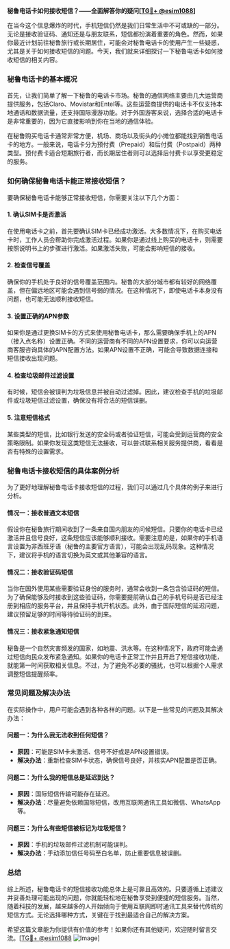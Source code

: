 **秘鲁电话卡如何接收短信？——全面解答你的疑问[[TG💪+ @esim1088](https://t.me/s/esim1088)]**

在当今这个信息爆炸的时代，手机短信仍然是我们日常生活中不可或缺的一部分。无论是接收验证码、通知还是与朋友联系，短信都扮演着重要的角色。然而，如果你最近计划前往秘鲁旅行或长期居住，可能会对秘鲁电话卡的使用产生一些疑惑，尤其是关于如何接收短信的问题。今天，我们就来详细探讨一下秘鲁电话卡如何接收短信的相关内容。

### 秘鲁电话卡的基本概况

首先，让我们简单了解一下秘鲁的电话卡市场。秘鲁的通信网络主要由几大运营商提供服务，包括Claro、Movistar和Entel等。这些运营商提供的电话卡不仅支持本地通话和数据流量，还支持国际漫游功能。对于外国游客来说，选择合适的电话卡是非常重要的，因为它直接影响到你在当地的通信体验。

在秘鲁购买电话卡通常非常方便，机场、商场以及街头的小摊位都能找到销售电话卡的地方。一般来说，电话卡分为预付费（Prepaid）和后付费（Postpaid）两种类型。预付费卡适合短期旅行者，而长期居住者则可以选择后付费卡以享受更稳定的服务。

### 如何确保秘鲁电话卡能正常接收短信？

要确保秘鲁电话卡能够正常接收短信，你需要关注以下几个方面：

#### 1. **确认SIM卡是否激活**
   在使用电话卡之前，首先要确认SIM卡已经成功激活。大多数情况下，在购买电话卡时，工作人员会帮助你完成激活过程。如果你是通过线上购买的电话卡，则需要按照说明书上的步骤进行激活。如果激活失败，可能会影响短信的接收。

#### 2. **检查信号覆盖**
   确保你的手机处于良好的信号覆盖范围内。秘鲁的大部分城市都有较好的网络覆盖，但在偏远地区可能会遇到信号弱的情况。在这种情况下，即使电话卡本身没有问题，也可能无法顺利接收短信。

#### 3. **设置正确的APN参数**
   如果你是通过更换SIM卡的方式来使用秘鲁电话卡，那么需要确保手机上的APN（接入点名称）设置正确。不同的运营商有不同的APN设置要求，你可以向运营商客服咨询具体的APN配置方法。如果APN设置不正确，可能会导致数据连接和短信接收出现问题。

#### 4. **检查垃圾邮件过滤设置**
   有时候，短信会被误判为垃圾信息并被自动过滤掉。因此，建议检查手机的垃圾邮件或垃圾短信过滤设置，确保没有将合法的短信误删。

#### 5. **注意短信格式**
   某些类型的短信，比如银行发送的安全码或者验证短信，可能会受到运营商的安全策略限制。如果你发现这类短信无法接收，可以尝试联系相关服务提供商，看看是否有特殊的设置需求。

### 秘鲁电话卡接收短信的具体案例分析

为了更好地理解秘鲁电话卡接收短信的过程，我们可以通过几个具体的例子来进行分析。

#### 情况一：接收普通文本短信
假设你在秘鲁旅行期间收到了一条来自国内朋友的问候短信。只要你的电话卡已经激活并且信号良好，这条短信应该能够顺利接收。需要注意的是，如果你的手机语言设置为非西班牙语（秘鲁的主要官方语言），可能会出现乱码现象。这种情况下，建议将手机的语言切换为英文或其他兼容的语言。

#### 情况二：接收验证码短信
当你在国外使用某些需要验证身份的服务时，通常会收到一条包含验证码的短信。为了确保能够及时接收到这些验证码，你需要提前确认自己的手机号码是否已经注册到相应的服务平台，并且保持手机开机状态。此外，由于国际短信的延迟问题，建议预留足够的时间等待验证码的到来。

#### 情况三：接收紧急通知短信
秘鲁是一个自然灾害频发的国家，如地震、洪水等。在这种情况下，政府可能会通过短信向民众发布紧急通知。如果你的电话卡正常工作并且开启了短信接收功能，就能第一时间获取相关信息。不过，为了避免不必要的骚扰，也可以根据个人需求调整短信提醒频率。

### 常见问题及解决办法

在实际操作中，用户可能会遇到各种各样的问题。以下是一些常见的问题及其解决办法：

#### 问题一：为什么我无法收到任何短信？
   - **原因**：可能是SIM卡未激活、信号不好或是APN设置错误。
   - **解决办法**：重新检查SIM卡状态，确保信号良好，并核实APN配置是否正确。

#### 问题二：为什么我的短信总是延迟到达？
   - **原因**：国际短信传输可能存在延迟。
   - **解决办法**：尽量避免依赖国际短信，改用互联网通讯工具如微信、WhatsApp等。

#### 问题三：为什么有些短信被标记为垃圾短信？
   - **原因**：手机的垃圾邮件过滤机制可能误判。
   - **解决办法**：手动添加信任号码至白名单，防止重要信息被误删。

### 总结

综上所述，秘鲁电话卡的短信接收功能总体上是可靠且高效的。只要遵循上述建议并妥善处理可能出现的问题，你就能轻松地在秘鲁享受到便捷的短信服务。当然，随着科技的发展，越来越多的人开始倾向于使用互联网即时通讯工具来替代传统的短信方式。无论选择哪种方式，关键在于找到最适合自己的解决方案。

希望这篇文章能为你提供有价值的参考！如果你还有其他疑问，欢迎随时留言交流。[[TG💪+ @esim1088](https://t.me/s/esim1088) ![Image](https://i.postimg.cc/4NQfJmqS/Snipaste-2025-05-13-00-14-12.png)]
